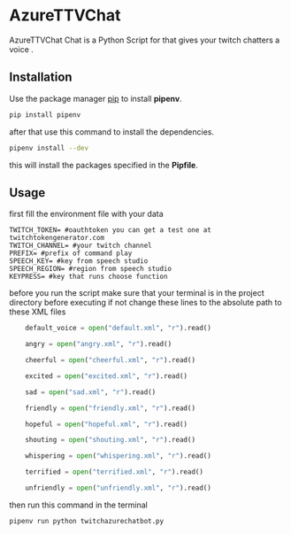 # AzureTTVChat

AzureTTVChat Chat is a Python Script for that gives your twitch chatters a voice .

## Installation

Use the package manager [pip](https://pip.pypa.io/en/stable/) to install **pipenv**.

```bash
pip install pipenv
```
after that use this command to install the dependencies.
```bash
pipenv install --dev
```
this will install the packages specified in the **Pipfile**.
## Usage
first fill the environment file with your data
```env
TWITCH_TOKEN= #oauthtoken you can get a test one at twitchtokengenerator.com
TWITCH_CHANNEL= #your twitch channel
PREFIX= #prefix of command play
SPEECH_KEY= #key from speech studio
SPEECH_REGION= #region from speech studio
KEYPRESS= #key that runs choose function
```
before you run the script make sure that your terminal is in the project directory before executing if not change these lines to the absolute path to these XML files
```python
    default_voice = open("default.xml", "r").read()

    angry = open("angry.xml", "r").read()

    cheerful = open("cheerful.xml", "r").read()

    excited = open("excited.xml", "r").read()

    sad = open("sad.xml", "r").read()

    friendly = open("friendly.xml", "r").read()

    hopeful = open("hopeful.xml", "r").read()

    shouting = open("shouting.xml", "r").read()

    whispering = open("whispering.xml", "r").read()

    terrified = open("terrified.xml", "r").read()

    unfriendly = open("unfriendly.xml", "r").read()
```
then run this command in the terminal
```bash
pipenv run python twitchazurechatbot.py
```

